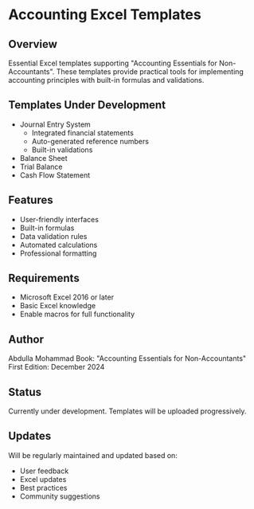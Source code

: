 # Accounting Excel Templates

## Overview
Essential Excel templates supporting "Accounting Essentials for Non-Accountants". These templates provide practical tools for implementing accounting principles with built-in formulas and validations.

## Templates Under Development
- Journal Entry System
  - Integrated financial statements
  - Auto-generated reference numbers
  - Built-in validations
- Balance Sheet
- Trial Balance
- Cash Flow Statement

## Features
- User-friendly interfaces
- Built-in formulas
- Data validation rules
- Automated calculations
- Professional formatting

## Requirements
- Microsoft Excel 2016 or later
- Basic Excel knowledge
- Enable macros for full functionality

## Author
Abdulla Mohammad
Book: "Accounting Essentials for Non-Accountants"
First Edition: December 2024

## Status
Currently under development. Templates will be uploaded progressively.

## Updates
Will be regularly maintained and updated based on:
- User feedback
- Excel updates
- Best practices
- Community suggestions
